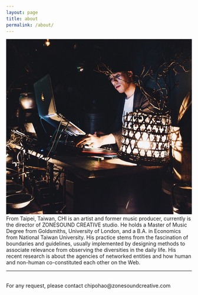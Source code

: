 ```yaml
---
layout: page
title: about
permalink: /about/
---
```


<img class="col one right" src="/img/prof_pic.jpg">

<br/>
From Taipei, Taiwan, CHI is an artist and former music producer, currently is the director of ZONESOUND CREATIVE studio. He holds a Master of Music Degree from Goldsmiths, University of London, and a B.A. in Economics from National Taiwan University. His practice stems from the fascination of boundaries and guidelines, usually implemented by designing methods to associate relevance from observing the diversities in the daily life. His recent research is about the agencies of networked entities and how human and non-human co-constituted each other on the Web.

<br/>
<hr/>
<br/>
<span class="contacticon center">
	<a href="mailto:you@example.com"><i class="fa fa-envelope-square"></i></a>
	<a href="https://github.com" target="_blank"><i class="fa fa-github-square"></i></a>
	<a href="https://twitter.com" target="_blank"><i class="fa fa-twitter-square"></i></a>
</span>

<div class="col three caption">
	For any request, please contact chipohao@zonesoundcreative.com
</div>

